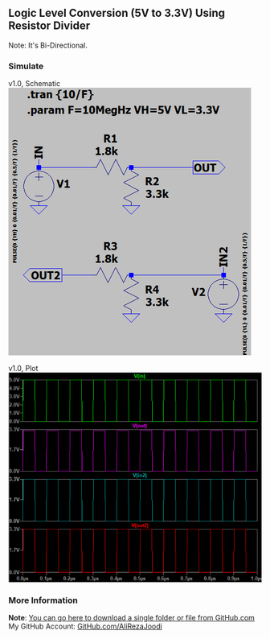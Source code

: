 ## Logic Level Conversion (5V to 3.3V) Using Resistor Divider
Note: It's Bi-Directional.  

### Simulate
v1.0, Schematic  
![](Simulate/v1.0_Schematic.png)

v1.0, Plot  
![](Simulate/v1.0_Plot.png)

### More Information
**Note**: [You can go here to download a single folder or file from GitHub.com](https://minhaskamal.github.io/DownGit/#/home)  
My GitHub Account: [GitHub.com/AliRezaJoodi](https://github.com/AliRezaJoodi)  
